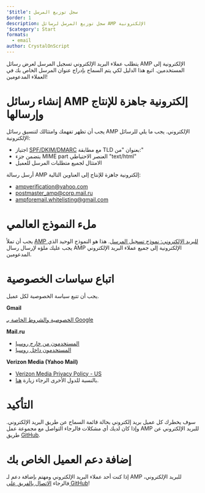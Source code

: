 ```yaml
---
'$title': سجل توزيع المرسل
$order: 1
description: سجل توزيع المرسل لرسائل AMP الإلكترونية
'$category': Start
formats:
  - email
author: CrystalOnScript
---
```


يتطلب عملاء البريد الإلكتروني تسجيل المرسل لعرض رسائل AMP الإلكترونية إلى المستخدمين. اتبع هذا الدليل لكي يتم السماح بإدراج عنوان المرسل الخاص بك في العملاء المدعومين!

# إنشاء رسائل AMP إلكترونية جاهزة للإنتاج وإرسالها

يجب أن تظهر تفهمك وامتثالك لتنسيق رسائل AMP الإلكتروني. يجب ما يلي للرسائل الإلكترونية:

- اجتياز [SPF/DKIM/DMARC](https://support.google.com/a/answer/33786?hl=en) مع مطابقة TLD بعنوان "من:"
- يتضمن جزء MIME part العنصر الاحتياطي "text/html"
- الامتثال لجميع متطلبات المرسل للعميل

أرسل رسالة AMP إلكترونية جاهزة للإنتاج إلى العناوين التالية:

- ampverification@yahoo.com
- postmaster_amp@corp.mail.ru
- ampforemail.whitelisting@gmail.com

# ملء النموذج العالمي

يجب أن تملأ [AMP للبريد الإلكتروني: نموذج تسجيل المرسل](https://docs.google.com/forms/d/e/1FAIpQLSdso95e7UDLk_R-bnpzsAmuUMDQEMUgTErcfGGItBDkghHU2A/viewform?gxids=7628). هذا هو النموذج الوحيد الذي يجب عليك ملؤه لإرسال رسال AMP الإلكترونية إلى جميع عملاء البريد الإلكتروني المدعومين.

# اتباع سياسات الخصوصية

يجب أن تتبع سياسة الخصوصية لكل عميل.

**Gmail**

[الخصوصية والشروط الخاصة بـ Google](https://policies.google.com/privacy)

**Mail.ru**

- [المستخدمون من خارج روسيا](https://help.mail.ru/engmail-help/privacy)
- [المستخدمون داخل روسيا](https://agent.mail.ru/legal/privacypolicy/en)

**Verizon Media (Yahoo Mail)**

- [Verizon Media Privacy Policy - US](https://www.verizonmedia.com/policies/us/en/verizonmedia/privacy/index.html)
- بالنسبة للدول الأخرى الرجاء زيارة [هنا](https://www.verizonmedia.com/policies/).

# التأكيد

سوف يخطرك كل عميل بريد إلكتروني بحالة قائمة السماح عن طريق البريد الإلكتروني. وإذا كان لديك أي مشكلات فالرجاء التواصل مع مجموعة عمل AMP للبريد الإلكتروني عن طريق [GitHub](https://github.com/ampproject/wg-amp4email).

# إضافة دعم العميل الخاص بك

إذا كنت أحد عملاء البريد الإلكتروني ومهتم بإضافة دعم لـ AMP للبريد الإلكتروني، فالرجاء [الاتصال بالفريق على GitHub](https://github.com/ampproject/wg-amp4email/)!
